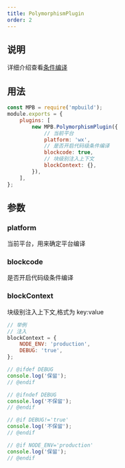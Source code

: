 ```yaml
---
title: PolymorphismPlugin
order: 2
---
```


## 说明

详细介绍查看[条件编译](/guide/concepts/poly)

## 用法

```javascript
const MPB = require('mpbuild');
module.exports = {
    plugins: [
        new MPB.PolymorphismPlugin({
            // 当前平台
            platform: 'wx',
            // 是否开启代码级条件编译
            blockcode: true,
            // 块级别注入上下文
            blockContext: {},
        }),
    ],
};
```

## 参数

### platform

当前平台，用来确定平台编译

### blockcode

是否开启代码级条件编译

### blockContext

块级别注入上下文,格式为 key:value

```javascript
// 举例
// 注入
blockContext = {
    NODE_ENV: 'production',
    DEBUG: 'true',
};

// @ifdef DEBUG
console.log('保留');
// @endif

// @ifndef DEBUG
console.log('不保留');
// @endif

// @if DEBUG!='true'
console.log('不保留');
// @endif

// @if NODE_ENV='production'
console.log('保留');
// @endif
```
